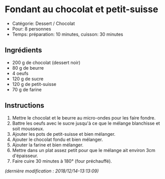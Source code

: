 # Fondant au chocolat et petit-suisse

* Catégorie: Dessert / Chocolat
* Pour: 8 personnes
* Temps: préparation: 10 minutes, cuisson: 30 minutes

## Ingrédients
* 200 g de chocolat (dessert noir)
* 80 g de beurre
* 4 oeufs
* 120 g de sucre
* 120 g de petit-suisse
* 70 g de farine

## Instructions
1. Mettre le chocolat et le beurre au micro-ondes pour les faire fondre.
1. Battre les oeufs avec le sucre jusqu'à ce que le mélange blanchisse et soit mousseux.
1. Ajouter les pots de petit-suisse et bien mélanger.
1. Ajouter le chocolat fondu et bien mélanger.
1. Ajouter la farine et bien mélanger.
1. Mettre dans un plat assez petit pour que le mélange ait environ 3cm d'épaisseur.
1. Faire cuire 30 minutes à 180° (four préchauffé).

_(dernière modification : 2018/12/14-13:13:09)_

